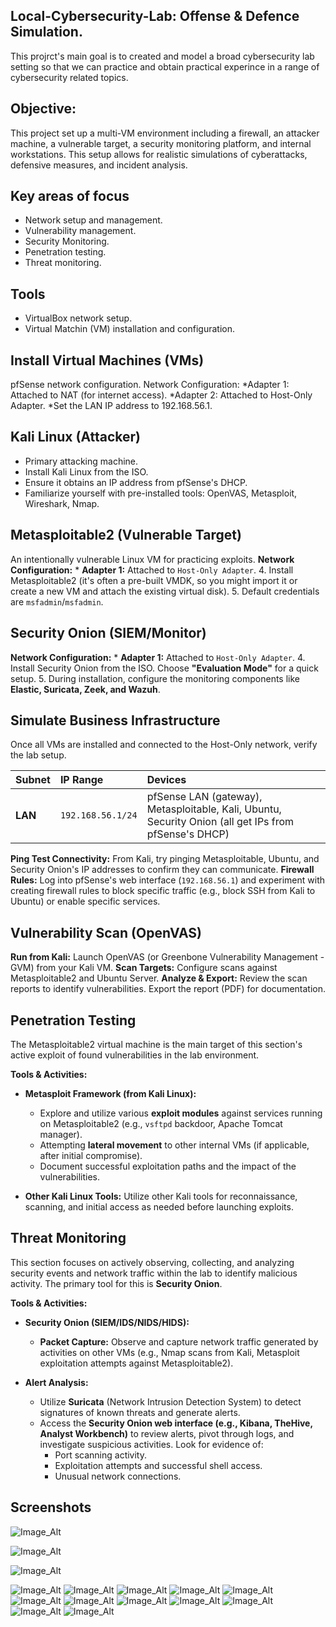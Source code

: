 ## Local-Cybersecurity-Lab: Offense & Defence Simulation.  

This projrct's main goal is to created and model a broad cybersecurity lab setting so that we can practice and obtain practical experince in a range of cybersecurity related topics. 

## Objective: 

This project set up a multi-VM environment including a firewall, an attacker machine, a vulnerable target, a security monitoring platform, and internal workstations. This setup allows for realistic simulations of cyberattacks, defensive measures, and incident analysis.

## Key areas of focus

 * Network setup and management.
 * Vulnerability management.
 * Security Monitoring.
 * Penetration testing.
 * Threat monitoring.

## Tools

 * VirtualBox network setup.
 * Virtual Matchin (VM) installation and configuration.


## Install Virtual Machines (VMs) 

pfSense network configuration. 
Network Configuration:
 *Adapter 1: Attached to NAT (for internet access).
 *Adapter 2: Attached to Host-Only Adapter. 
 *Set the LAN IP address to 192.168.56.1.

## Kali Linux (Attacker) 

 * Primary attacking machine.
 * Install Kali Linux from the ISO.
 * Ensure it obtains an IP address from pfSense's DHCP.
 * Familiarize yourself with pre-installed tools: OpenVAS, Metasploit, Wireshark, Nmap.

## Metasploitable2 (Vulnerable Target) 

An intentionally vulnerable Linux VM for practicing exploits.
 **Network Configuration:**
    * **Adapter 1:** Attached to `Host-Only Adapter`.
 4.  Install Metasploitable2 (it's often a pre-built VMDK, so you might import it 
 or create a new VM and attach the existing virtual disk).
 5.  Default credentials are `msfadmin`/`msfadmin`.

## Security Onion (SIEM/Monitor)

 **Network Configuration:**
    * **Adapter 1:** Attached to `Host-Only Adapter`.
 4.  Install Security Onion from the ISO. Choose **"Evaluation Mode"** for a quick 
 setup.
 5.  During installation, configure the monitoring components like **Elastic, 
 Suricata, Zeek, and Wazuh**.

 
## Simulate Business Infrastructure

Once all VMs are installed and connected to the Host-Only network, verify the lab setup.

| Subnet | IP Range | Devices |
| :----- | :------- | :--------------------------------------------------------------------------------------------------------------- |
| **LAN** | `192.168.56.1/24` | pfSense LAN (gateway), Metasploitable, Kali, Ubuntu, Security Onion (all get IPs from pfSense's DHCP) |

 **Ping Test Connectivity:** From Kali, try pinging Metasploitable, Ubuntu, and Security Onion's IP addresses to confirm they can communicate.
 **Firewall Rules:** Log into pfSense's web interface (`192.168.56.1`) and experiment with creating firewall rules to block specific traffic (e.g., block SSH from Kali to Ubuntu) or enable specific services.

## Vulnerability Scan (OpenVAS)

 **Run from Kali:** Launch OpenVAS (or Greenbone Vulnerability Management - GVM) from your Kali VM.
 **Scan Targets:** Configure scans against Metasploitable2 and Ubuntu Server.
 **Analyze & Export:** Review the scan reports to identify vulnerabilities. Export the report (PDF) for documentation.

## Penetration Testing 

The Metasploitable2 virtual machine is the main target of this section's active exploit of found vulnerabilities in the lab environment.
 
**Tools & Activities:**

* **Metasploit Framework (from Kali Linux):**
  
    * Explore and utilize various **exploit modules** against services running on 
    Metasploitable2 (e.g., `vsftpd` backdoor, Apache Tomcat manager).
    * Attempting **lateral movement** to other internal VMs (if applicable, 
    after initial compromise).
    * Document successful exploitation paths and the impact of the vulnerabilities.
* **Other Kali Linux Tools:** Utilize other Kali tools for reconnaissance, scanning, and initial access as needed before launching exploits.

## Threat Monitoring

This section focuses on actively observing, collecting, and analyzing security events and network traffic within the lab to identify malicious activity. The primary tool for this is **Security Onion**.

   **Tools & Activities:**

  * **Security Onion (SIEM/IDS/NIDS/HIDS):**

    * **Packet Capture:** Observe and capture network traffic generated by 
    activities on other VMs (e.g., Nmap scans from Kali, Metasploit exploitation 
    attempts against Metasploitable2).
   * **Alert Analysis:**
        * Utilize **Suricata** (Network Intrusion Detection System) to detect 
        signatures of known threats and generate alerts.
        * Access the **Security Onion web interface (e.g., Kibana, TheHive, Analyst Workbench)** to review alerts, pivot through logs, and investigate suspicious activities. Look for evidence of:
            * Port scanning activity.
            * Exploitation attempts and successful shell access.
            * Unusual network connections.

## Screenshots  

 ![Image_Alt](https://github.com/Md-Shabbir-ahamed/Cybersecurity-Lab/blob/160e44b6e0082deb7f61b302502370976aff5fe2/unnamed.png)



![Image_Alt](https://github.com/Md-Shabbir-ahamed/Cybersecurity-Lab/blob/060cbe97884efa6d377c82128d617d5c749d1eb6/unnamed.png)


![Image_Alt](https://github.com/Md-Shabbir-ahamed/Cybersecurity-Lab/blob/a40e98e34bc0551173774aad227d7eebde0014be/unnamed%20(1).png)

![Image_Alt](https://github.com/Md-Shabbir-ahamed/Cybersecurity-Lab/blob/025e05b5a3ac0354c66157d7fb13c5c63defec10/unnamed%20(2).png)
![Image_Alt](https://github.com/Md-Shabbir-ahamed/Cybersecurity-Lab/blob/c9371db396c454173bb6e40f6647159352013524/unnamed%20(3).png)
![Image_Alt](https://github.com/Md-Shabbir-ahamed/Cybersecurity-Lab/blob/d4a9d98fb7d9545dfdce7e7e8dfdefaf1b924b5b/unnamed%20(4).png)
![Image_Alt](https://github.com/Md-Shabbir-ahamed/Cybersecurity-Lab/blob/57407cdb4292cf04405f5c5d69cee9dae551295f/unnamed%20(6).png)
![Image_Alt](https://github.com/Md-Shabbir-ahamed/Cybersecurity-Lab/blob/44dccd00be6216926bf0400d23eec3964e758edf/unnamed%20(7).png)
![Image_Alt](https://github.com/Md-Shabbir-ahamed/Cybersecurity-Lab/blob/48184dfa67b1ee7c70ec821314765237c5b010dc/unnamed%20(9).png)
![Image_Alt](https://github.com/Md-Shabbir-ahamed/Cybersecurity-Lab/blob/8c4ce823db1607360dd2bd3dfac978afe58eb61f/unnamed%20(11).png)
![Image_Alt](https://github.com/Md-Shabbir-ahamed/Cybersecurity-Lab/blob/78d60a3f3740e98bf7f666e2bd7243acc6600249/unnamed%20(12).png)
![Image_Alt](https://github.com/Md-Shabbir-ahamed/Cybersecurity-Lab/blob/10aca5dbb820ad335ced0ff198afc49ab5d9440f/unnamed%20(14).png)
![Image_Alt](https://github.com/Md-Shabbir-ahamed/Cybersecurity-Lab/blob/dadc73f08ae32787a586fe34dca911aa516a1b11/unnamed%20(15).png)
![Image_Alt](https://github.com/Md-Shabbir-ahamed/Cybersecurity-Lab/blob/82ae3b81127b788ab9a26c871462909e4b989a3c/sunnamed.png)
![Image_Alt](https://github.com/Md-Shabbir-ahamed/Cybersecurity-Lab/blob/84c34cefe7f55c1e4c8b1008841c203b571d938a/unnamed.png)










































































































































